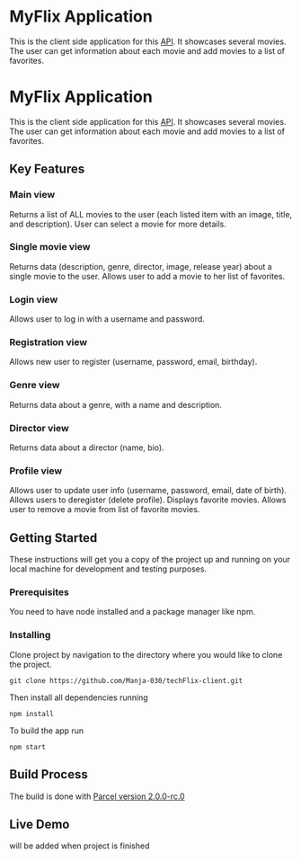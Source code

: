 # MyFlix Application

This is the client side application for this [API](https://github.com/Manja-030/movie-app). It showcases several movies. The user can get information about each movie and add movies to a list of favorites.

# MyFlix Application

This is the client side application for this [API](https://github.com/Manja-030/movie-app). It showcases several movies. The user can get information about each movie and add movies to a list of favorites.

## Key Features

### Main view

Returns a list of ALL movies to the user (each listed item with an image, title, and description).
User can select a movie for more details.

### Single movie view

Returns data (description, genre, director, image, release year) about a single movie to the user.
Allows user to add a movie to her list of favorites.

### Login view

Allows user to log in with a username and password.

### Registration view

Allows new user to register (username, password, email, birthday).

### Genre view

Returns data about a genre, with a name and description.

### Director view

Returns data about a director (name, bio).

### Profile view

Allows user to update user info (username, password, email, date of birth).
Allows users to deregister (delete profile).
Displays favorite movies.
Allows user to remove a movie from list of favorite movies.

## Getting Started

These instructions will get you a copy of the project up and running on your local machine for development and testing purposes.

### Prerequisites

You need to have node installed and a package manager like npm.

### Installing

Clone project by navigation to the directory where you would like to clone the project.

```
git clone https://github.com/Manja-030/techFlix-client.git
```

Then install all dependencies running

```
npm install
```

To build the app run

```
npm start
```

## Build Process

The build is done with [Parcel version 2.0.0-rc.0](https://www.npmjs.com/package/parcel/v/2.0.0-rc.0)

## Live Demo

will be added when project is finished
